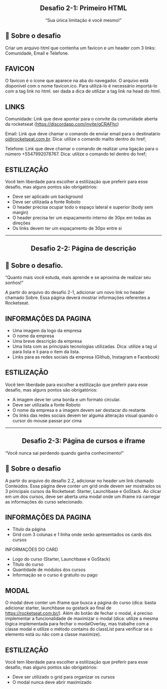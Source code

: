 <div align="center">

## Desafio 2-1: Primeiro HTML

“Sua única limitação é você mesmo!”

</div>

## 🚀 Sobre o desafio

Criar um arquivo html que contenha um favicon e um header com 3 links: Comunidade, Email e Telefone.

## FAVICON

O favicon é o ícone que aparece na aba do navegador. O arquivo está disponível com o nome favicon.ico. Para utilizá-lo é necessário importá-lo com a tag link no html. ser dada a dica de utilizar a tag link na head do html.

<link rel="icon" href="favicon.ico" type="image/x-icon" />

## LINKS

Comunidade: Link que deve apontar para o convite da comunidade aberta da rocketseat (https://discordapp.com/invite/gCRAFhc)

Email: Link que deve chamar o comando de enviar email para o destinatário oi@rocketseat.com.br. Dica: utilize o comando mailto dentro do href;

Telefone: Link que deve chamar o comando de realizar uma ligação para o número +5547992078767. Dica: utilize o comando tel dentro do href;

## ESTILIZAÇÃO

Você tem liberdade para escolher a estilização que preferir para esse desafio, mas alguns pontos são obrigatórios:

* Deve ser aplicado um background
* Deve ser utilizada a fonte Roboto
* O header precisa ocupar todo o espaço lateral e superior (body sem margin)
* O header precisa ter um espaçamento interno de 30px em todas as direções
* Os links devem ter um espaçamento de 30px entre si

---

<div align="center">

## Desafio 2-2: Página de descrição

</div>

## 🚀 Sobre o desafio.

“Quanto mais você estuda, mais aprende e se aproxima de realizar seu sonhos!”

A partir do arquivo do desafio 2-1, adicionar um novo link no header chamado Sobre. Essa página deverá mostrar informações referentes a Rocketseat.

## INFORMAÇÕES DA PAGINA

 * Uma imagem da logo da empresa
 * O nome da empresa
 * Uma breve descrição da empresa
 * Uma lista com as principais tecnologias utilizadas. Dica: utilize a tag ul para lista e li para o item da lista.
 * Links para as redes sociais da empresa (Github, Instagram e Facebook)


## ESTILIZAÇÃO

Você tem liberdade para escolher a estilização que preferir para esse desafio, mas alguns pontos são obrigatórios:

 * A imagem deve ter uma borda e um formato circular.
 * Deve ser utilizada a fonte Roboto
 * O nome da empresa e a imagem devem ser destacar do restante
 * Os links das redes sociais devem ter alguma alteração visual quando o cursor do mouse passar por cima

---

<div align="center">

## Desafio 2-3: Página de cursos e iframe

</div>

“Você nunca sai perdendo quando ganha conhecimento!”

## 🚀 Sobre o desafio

A partir do arquivo do desafio 2.2, adicionar no header um link chamado Conteúdos. Essa página deve conter um grid onde devem ser mostrados os 3 principais cursos da Rocketseat: Starter, Launchbase e GoStack. Ao clicar em um dos cursos, deve ser aberta uma modal onde um iframe irá carregar as informações do curso selecionado.

## INFORMAÇÕES DA PAGINA

* Título da página
* Grid com 3 colunas e 1 linha onde serão apresentados os cards dos cursos

INFORMAÇÕES DO CARD

* Logo do curso (Starter, Launchbase e GoStack)
* Título do curso
* Quantidade de módulos dos cursos
* Informação se o curso é gratuito ou pago


## MODAL

O modal deve conter um iframe que busca a página do curso (dica: basta adicionar starter, launchbase ou gostack ao final de https://rocketseat.com.br/). Além do botão de fechar o modal, é preciso implementar a funcionalidade de maximizar o modal (dica: utilize a mesma lógica implementada para fechar o modalOverlay, mas trabalhe com a classe modal e utilize o método contains do classList para verificar se o elemento está ou não com a classe maximize).


## ESTILIZAÇÃO

Você tem liberdade para escolher a estilização que preferir para esse desafio, mas alguns pontos são obrigatórios:

* Deve ser utilizado o grid para organizar os cursos
* O modal nunca deve abrir maximizado
